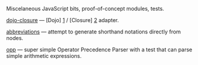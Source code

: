 Miscelaneous JavaScript bits, proof-of-concept modules, tests.

[dojo-closure](https://github.com/uhop/shards/tree/master/dojo-closure) &mdash; [Dojo] [1] / [Closure] [2] adapter.

[abbreviations](https://github.com/uhop/shards/tree/master/abbreviations) &mdash; attempt to generate shorthand notations directly from nodes.

[opp](https://github.com/uhop/shards/tree/master/opp) &mdash; super simple Operator Precedence Parser with a test that can parse simple
arithmetic expressions.

   [1]: http://dojotoolkit.org/ "The Dojo Toolkit"
   [2]: http://code.google.com/closure/ "Closure Tools"